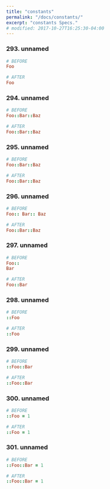 ```yaml
---
title: "constants"
permalink: "/docs/constants/"
excerpt: "constants Specs."
# modified: 2017-10-27T16:25:30-04:00
---
```

### 293. unnamed
```ruby
# BEFORE
Foo
```
```ruby
# AFTER
Foo
```
### 294. unnamed
```ruby
# BEFORE
Foo::Bar::Baz
```
```ruby
# AFTER
Foo::Bar::Baz
```
### 295. unnamed
```ruby
# BEFORE
Foo::Bar::Baz
```
```ruby
# AFTER
Foo::Bar::Baz
```
### 296. unnamed
```ruby
# BEFORE
Foo:: Bar:: Baz
```
```ruby
# AFTER
Foo::Bar::Baz
```
### 297. unnamed
```ruby
# BEFORE
Foo:: 
Bar
```
```ruby
# AFTER
Foo::Bar
```
### 298. unnamed
```ruby
# BEFORE
::Foo
```
```ruby
# AFTER
::Foo
```
### 299. unnamed
```ruby
# BEFORE
::Foo::Bar
```
```ruby
# AFTER
::Foo::Bar
```
### 300. unnamed
```ruby
# BEFORE
::Foo = 1
```
```ruby
# AFTER
::Foo = 1
```
### 301. unnamed
```ruby
# BEFORE
::Foo::Bar = 1
```
```ruby
# AFTER
::Foo::Bar = 1
```

